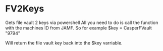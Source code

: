 # FV2Keys
Gets file vault 2 keys via powershell
All you need to do is call the function with the machines ID from JAMF.
So for example
$key = CasperFVault "9794"

Will return the file vault key back into the $key varriable. 
